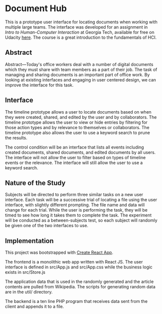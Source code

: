 # Document Hub

This is a prototype user interface for locating documents when working with multiple large teams. The interface was developed for an assignment in *Intro to Human-Computer Interaction* at Georgia Tech, available for free on Udacity [here](https://www.udacity.com/course/human-computer-interaction--ud400). The course is a great introduction to the fundamentals of HCI.

## Abstract

Abstract—​Today's office workers deal with a number of digital documents which they must share with team members as a part of their job. The task of managing and sharing documents is an important part of office work. By looking at existing interfaces and engaging in user centered design, we can improve the interface for this task.

## Interface

The timeline prototype allows a user to locate documents based on when they were created, shared, and edited by the user and by collaborators. The timeline prototype allows the user to view or hide entries by filtering for those action types and by relevance to themselves or collaborators. The timeline prototype also allows the user to use a keyword search to prune the results.


The control condition will be an interface that lists all events including created documents, shared documents, and edited documents by all users. The interface will not allow the user to filter based on types of timeline events or the relevance. The interface will still allow the user to use a keyword search.

## Nature of the Study

Subjects will be directed to perform three similar tasks on a new user interface. Each task will be a successive trial of locating a file using the user interface, with slightly different prompting. The file name and data will change for each trial. While the user is performing the task, they will be timed to see how long it takes them to complete the task. The experiment will be conducted as a between-subjects test, so each subject will randomly be given one of the two interfaces to use.

## Implementation

This project was bootstrapped with [Create React App](https://github.com/facebookincubator/create-react-app).

The frontend is a monolithic web app written with React JS. The user interface is defined in src/App.js and src/App.css while the business logic exists in src/Store.js

The application data that is used in the randomly generated and the article contents are pulled from Wikipedia. The scripts for generating random data are in the util/ directory.

The backend is a ten line PHP program that receives data sent from the client and appends it to a file.

